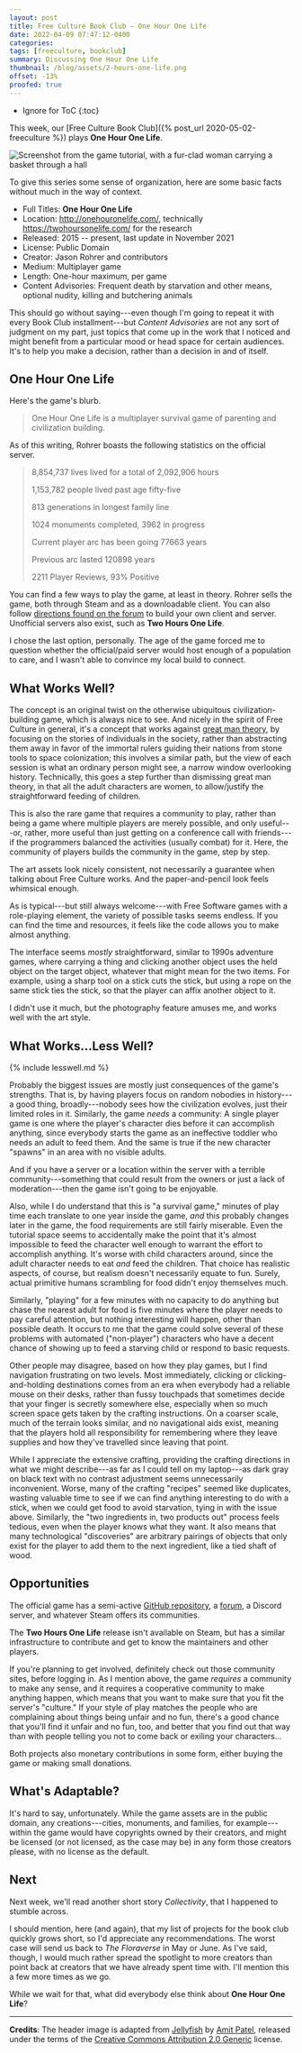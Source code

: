```yaml
---
layout: post
title: Free Culture Book Club — One Hour One Life
date: 2022-04-09 07:47:12-0400
categories:
tags: [freeculture, bookclub]
summary: Discussing One Hour One Life
thumbnail: /blog/assets/2-hours-one-life.png
offset: -13%
proofed: true
---
```


* Ignore for ToC
{:toc}

This week, our [Free Culture Book Club]({% post_url 2020-05-02-freeculture %}) plays **One Hour One Life**.

![Screenshot from the game tutorial, with a fur-clad woman carrying a basket through a hall](/blog/assets/2-hours-one-life.png "Over the river and through the wood...except that I haven't seen a river")

To give this series some sense of organization, here are some basic facts without much in the way of context.

 * Full Titles:  **One Hour One Life**
 * Location:  <http://onehouronelife.com/>, technically <https://twohoursonelife.com/> for the research
 * Released:  2015 -- present, last update in November 2021
 * License:  Public Domain
 * Creator:  Jason Rohrer and contributors
 * Medium:  Multiplayer game
 * Length:  One-hour maximum, per game
 * Content Advisories:  Frequent death by starvation and other means, optional nudity, killing and butchering animals

This should go without saying---even though I'm going to repeat it with every Book Club installment---but *Content Advisories* are not any sort of judgment on my part, just topics that come up in the work that I noticed and might benefit from a particular mood or head space for certain audiences.  It's to help you make a decision, rather than a decision in and of itself.

## One Hour One Life

Here's the game's blurb.

 > One Hour One Life is a multiplayer survival game of parenting and civilization building.

As of this writing, Rohrer boasts the following statistics on the official server.

 > 8,854,737 lives lived for a total of 2,092,906 hours
 >
 > 1,153,782 people lived past age fifty-five
 >
 > 813 generations in longest family line
 >
 > 1024 monuments completed, 3962 in progress
 >
 > Current player arc has been going 77663 years
 >
 > Previous arc lasted 120898 years
 >
 > 2211 Player Reviews, 93% Positive

You can find a few ways to play the game, at least in theory.  Rohrer sells the game, both through Steam <i class="fab fa-steam"></i> and as a downloadable client.  You can also follow [directions found on the forum](https://onehouronelife.com/forums/viewtopic.php?id=5039) to build your own client and server.  Unofficial servers also exist, such as **Two Hours One Life**.

I chose the last option, personally.  The age of the game forced me to question whether the official/paid server would host enough of a population to care, and I wasn't able to convince my local build to connect.

## What Works Well?

The concept is an original twist on the otherwise ubiquitous civilization-building game, which is always nice to see.  And nicely in the spirit of Free Culture in general, it's a concept that works against [great man theory](https://en.wikipedia.org/wiki/Great_man_theory), by focusing on the stories of individuals in the society, rather than abstracting them away in favor of the immortal rulers guiding their nations from stone tools to space colonization; this involves a similar path, but the view of each session is what an ordinary person might see, a narrow window overlooking history.  Technically, this goes a step further than dismissing great man theory, in that all the adult characters are women, to allow/justify the straightforward feeding of children.

This is also the rare game that requires a community to play, rather than being a game where multiple players are merely possible, and only useful---or, rather, more useful than just getting on a conference call with friends---if the programmers balanced the activities (usually combat) for it.  Here, the community of players builds the community in the game, step by step.

The art assets look nicely consistent, not necessarily a guarantee when talking about Free Culture works.  And the paper-and-pencil look feels whimsical enough.

As is typical---but still always welcome---with Free Software games with a role-playing element, the variety of possible tasks seems endless.  If you can find the time and resources, it feels like the code allows you to make almost anything.

The interface seems *mostly* straightforward, similar to 1990s adventure games, where carrying a thing and clicking another object uses the held object on the target object, whatever that might mean for the two items.  For example, using a sharp tool on a stick cuts the stick, but using a rope on the same stick ties the stick, so that the player can affix another object to it.

I didn't use it much, but the photography feature amuses me, and works well with the art style.

## What Works...Less Well?

{% include lesswell.md %}

Probably the biggest issues are mostly just consequences of the game's strengths.  That is, by having players focus on random nobodies in history---a good thing, broadly---nobody sees how the civilization evolves, just their limited roles in it.  Similarly, the game *needs* a community:  A single player game is one where the player's character dies before it can accomplish anything, since everybody starts the game as an ineffective toddler who needs an adult to feed them.  And the same is true if the new character "spawns" in an area with no visible adults.

And if you have a server or a location within the server with a terrible community---something that could result from the owners or just a lack of moderation---then the game isn't going to be enjoyable.

Also, while I do understand that this is "a survival game," minutes of play time each translate to one year inside the game, *and* this probably changes later in the game, the food requirements are still fairly miserable.  Even the tutorial space seems to accidentally make the point that it's almost impossible to feed the character well enough to warrant the effort to accomplish anything.  It's worse with child characters around, since the adult character needs to eat *and* feed the children.  That choice has realistic aspects, of course, but realism doesn't necessarily equate to fun.  Surely, actual primitive humans scrambling for food didn't enjoy themselves much.

Similarly, "playing" for a few minutes with no capacity to do anything but chase the nearest adult for food is five minutes where the player needs to pay careful attention, but nothing interesting will happen, other than possible death.  It occurs to me that the game could solve several of these problems with automated ("non-player") characters who have a decent chance of showing up to feed a starving child or respond to basic requests.

Other people may disagree, based on how they play games, but I find navigation frustrating on two levels.  Most immediately, clicking or clicking-and-holding destinations comes from an era when everybody had a reliable mouse on their desks, rather than fussy touchpads that sometimes decide that your finger is secretly somewhere else, especially when so much screen space gets taken by the crafting instructions.  On a coarser scale, much of the terrain looks similar, and no navigational aids exist, meaning that the players hold all responsibility for remembering where they leave supplies and how they've travelled since leaving that point.

While I appreciate the extensive crafting, providing the crafting directions in what we might describe---as far as I could tell on my laptop---as dark gray on black text with no contrast adjustment seems unnecessarily inconvenient.  Worse, many of the crafting "recipes" seemed like duplicates, wasting valuable time to see if we can find anything interesting to do with a stick, when we could get food to avoid starvation, tying in with the issue above.  Similarly, the "two ingredients in, two products out" process feels tedious, even when the player knows what they want.  It also means that many technological "discoveries" are arbitrary pairings of objects that only exist for the player to add them to the next ingredient, like a tied shaft of wood.

## Opportunities

The official game has a semi-active [GitHub repository](https://github.com/jasonrohrer/OneLife/), a [forum](https://onehouronelife.com/forums), a Discord server, and whatever Steam <i class='fab fa-steam'></i> offers its communities.

The **Two Hours One Life** release isn't available on Steam, but has a similar infrastructure to contribute and get to know the maintainers and other players.

If you're planning to get involved, definitely check out those community sites, before logging in.  As I mention above, the game *requires* a community to make any sense, and it requires a cooperative community to make anything happen, which means that you want to make sure that you fit the server's "culture."  If your style of play matches the people who are complaining about things being unfair and no fun, there's a good chance that you'll find it unfair and no fun, too, and better that you find out that way than with people telling you not to come back or exiling your characters...

Both projects also monetary contributions in some form, either buying the game or making small donations.

## What's Adaptable?

It's hard to say, unfortunately.  While the game assets are in the public domain, any creations---cities, monuments, and families, for example---within the game would have copyrights owned by their creators, and might be licensed (or not licensed, as the case may be) in any form those creators please, with no license as the default.

## Next

Next week, we'll read another short story *Collectivity*, that I happened to stumble across.

I should mention, here (and again), that my list of projects for the book club quickly grows short, so I'd appreciate any recommendations.  The worst case will send us back to *The Floraverse* in May or June.  As I've said, though, I would much rather spread the spotlight to more creators than point back at creators that we have already spent time with.  I'll mention this a few more times as we go.

While we wait for that, what did everybody else think about **One Hour One Life**?

* * *

**Credits**:  The header image is adapted from [Jellyfish](https://www.flickr.com/photos/74542540@N00/12127974115) by [Amit Patel](https://www.flickr.com/photos/amitp/), released under the terms of the [Creative Commons Attribution 2.0 Generic](https://creativecommons.org/licenses/by/2.0/) license.
